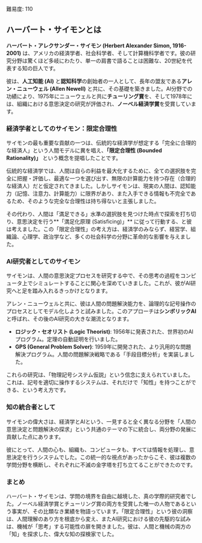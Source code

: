 難易度: 110

## ハーバート・サイモンとは

**ハーバート・アレクサンダー・サイモン (Herbert Alexander Simon, 1916-2001)** は、アメリカの経済学者、社会科学者、そして計算機科学者です。彼の研究分野は驚くほど多岐にわたり、単一の肩書で語ることは困難な、20世紀を代表する知の巨人です。

彼は、**人工知能 (AI)** と**認知科学**の創始者の一人として、長年の盟友である**アレン・ニューウェル (Allen Newell)** と共に、その基礎を築きました。AI分野での功績により、1975年にニューウェルと共に**チューリング賞**を、そして1978年には、組織における意思決定の研究が評価され、**ノーベル経済学賞**を受賞しています。

### 経済学者としてのサイモン：限定合理性

サイモンの最も重要な貢献の一つは、伝統的な経済学が想定する「完全に合理的な経済人」という人間モデルに異を唱え、**「限定合理性 (Bounded Rationality)」** という概念を提唱したことです。

伝統的な経済学では、人間は自らの利益を最大化するために、全ての選択肢を完全に把握・評価し、最適な一つを選び出す、無限の計算能力を持つ存在（合理的な経済人）だと仮定されてきました。しかしサイモンは、現実の人間は、認知能力（記憶、注意力、計算能力）に限界があり、また入手できる情報も不完全であるため、そのような完全な合理性は持ち得ないと主張しました。

その代わり、人間は「満足できる」水準の選択肢を見つけた時点で探索を打ち切り、意思決定を行う**「満足化原理 (Satisficing)」** に従って行動する、と彼は考えました。この「限定合理性」の考え方は、経済学のみならず、経営学、組織論、心理学、政治学など、多くの社会科学の分野に革命的な影響を与えました。

### AI研究者としてのサイモン

サイモンは、人間の意思決定プロセスを研究する中で、その思考の過程をコンピュータ上でシミュレートすることに関心を深めていきました。これが、彼がAI研究へと足を踏み入れるきっかけとなります。

アレン・ニューウェルと共に、彼は人間の問題解決能力を、論理的な記号操作のプロセスとしてモデル化しようと試みました。このアプローチは**シンボリックAI**と呼ばれ、その後のAI研究の大きな潮流となります。

*   **ロジック・セオリスト (Logic Theorist)**: 1956年に発表された、世界初のAIプログラム。定理の自動証明を行いました。
*   **GPS (General Problem Solver)**: 1959年に開発された、より汎用的な問題解決プログラム。人間の問題解決戦略である「手段目標分析」を実装しました。

これらの研究は、「物理記号システム仮説」という信念に支えられていました。これは、記号を適切に操作するシステムは、それだけで「知性」を持つことができる、という考え方です。

### 知の統合者として

サイモンの偉大さは、経済学とAIという、一見すると全く異なる分野を「人間の意思決定と問題解決の探求」という共通のテーマの下に統合し、両分野の発展に貢献した点にあります。

彼にとって、人間の心も、組織も、コンピュータも、すべては情報を処理し、意思決定を行うシステムでした。この統一的な視点があったからこそ、彼は複数の学問分野を横断し、それぞれに不滅の金字塔を打ち立てることができたのです。

### まとめ

ハーバート・サイモンは、学問の境界を自由に越境した、真の学際的研究者でした。ノーベル経済学賞とチューリング賞の両方を受賞した唯一の人物であるという事実が、その比類なき業績を物語っています。「限定合理性」という彼の洞察は、人間理解のあり方を根底から変え、またAI研究における彼の先駆的な試みは、機械が「思考」する可能性の扉を開きました。彼は、人間と機械の両方の「知」を探求した、偉大な知の探検家でした。